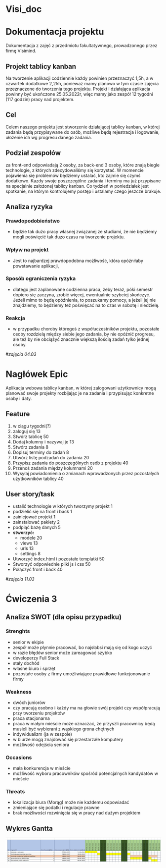 # Visi_doc
# Dokumentacja projektu
Dokumentacja z zajęć z przedmiotu fakultatywnego, prowadzonego przez firmę Visimind.

## Projekt tablicy kanban
Na tworzenie aplikacji codziennie każdy powinien przeznaczyć 1,5h, a w czwartek dodatkowe 2,25h, ponieważ mamy planowo w tym czasie zajęcia przeznaczone do tworzenia tego projektu. Projekt i działająca aplikacja powinny być ukończone 25.05.2022r, więc mamy jako zespół 12 tygodni (117 godzin) pracy nad projektem.

## Cel
Celem naszego projektu jest stworzenie działającej tablicy kanban, w której zadania będą przypisywane do osób, możliwe będą rejestracja i logowanie, ułożenie ich wg progresu danego zadania.

## Podział zespołów 
za front-end odpowiadają 2 osoby, za back-end 3 osoby, które znają biegle technologie, z których zdecydowaliśmy się korzystać.
W momencie pojawienia się problemów będziemy ustalać, kto zajmie się czymś dodatkowo. 
Kazdy swoje poszczególne zadania i terminy ma już przypisane na specjalnie założonej tablicy kanban.
Co tydzień w poniedziałek jest spotkanie, na którym kontrolujemy postęp i ustalamy czego jeszcze brakuje.

## Analiza ryzyka
### Prawdopodobieństwo
- będzie tak dużo pracy własnej związanej ze studiami, że nie będziemy mogli poświęcić tak dużo czasu na tworzenie projektu. 
### Wpływ na projekt
- Jest to najbardzej prawdopodobna możliwość, która opóźniłaby powstawanie aplikacji,
### Sposób ograniczenia ryzyka
- dlatego jest zaplanowane codzienna praca, żeby teraz, póki semestr dopiero się zaczyna, zrobić więcej, ewentualnie szybciej skończyć. Jeżeli mimo to będą opóźnienia, to poszukamy pomocy, a jeżeli jej nie znajdziemy, to będziemy też poświęcać na to czas w sobotę i niedzielę. 
### Reakcja
- w przypadku choroby któregoś z współuczestników projektu, pozostałe osoby rozdzielą między siebie jego zadania, by nie opóźnić progresu, ale też by nie obciążyć znacznie większą ilością zadań tylko jednej osoby. 



#*zajęcia 04.03*


# Nagłówek Epic 

Aplikacja webowa tablicy kanban, w której zalogowani użytkownicy mogą planować swoje projekty rozbijając je na zadania i przypisując konkretne osoby i daty.

## Feature

  1. w ciągu tygodni(?)
  2. zaloguj się 13
  3. Stwórz tablicę 50 
  4. Dodaj kolumny i nazywaj je 13
  5. Stwórz zadania 8
  6. Dopisuj terminy do zadań 8
  7. Utwórz listę podzadań do zadania 20
  8. Przypisz zadania do poszczególnych osób z projektu 40
  9. Przenoś zadania między kolumnami 20
  10. Wysyłaj powiadomienia o zmianach wprowadzonych przez pozostałych użytkowników tablicy 40
  

  
  
## User story/task 

 - ustalić technologie w których tworzymy projekt 1
 - podzielić się na front i back 1
 - zainicjować projekt 1
 - zainstalować pakiety 2
 - podpiąć bazę danych 5
  - **stworzyć:**
    - modele 20
    - views 13
    - urls 13
    - settings 8
 - Utworzyć index.html i pozostałe templatki 50
 - Stworzyć odpowiednie pliki js i css 50
 - Połączyć front i back 40
 

#*zajęcia 11.03*
# Ćwiczenia 3
## Analiza SWOT (dla opisu przypadku)

### Strenghts 
  - senior w ekipie
  - zespół może płynnie pracować, bo najsłabsi mają się od kogo uczyć
  - w razie błędów senior może zareagować szybko
  - developerzy Full Stack
  - stały dochód
  - własne biuro i sprzęt 
  - pozostałe osoby z firmy umożliwiające prawidłowe funkcjonowanie firmy

### Weakness
  - dwóch juniorów
  - czy pracują osobno i każdy ma na głowie swój projekt czy współpracują przy tworzeniu projektów
  - praca stacjonarna
  - praca w małym mieście może oznaczać, że przyszli pracownicy będą musieli być wybierani z wąskiego grona chętnych
  - indywidualizm (ja w zespole)
  - w biurze mogą znajdować się przestarzałe komputery
  - możliwość odejścia seniora
    
### Occasions
  - mała konkurencja w mieście
  - możliwość wyboru pracowników spośród potencjalnych kandydatów w mieście
   
### Threats
  - lokalizacja biura (Morąg) może nie każdemu odpowiadać
  - zmieniające się podatki i regulacje prawne
  - brak możliwości rozwinięcia się w pracy nad dużym projektem
  
  
## Wykres Gantta
![wykres Gantta](https://github.com/Maddallena/Visi_doc/blob/main/wykres_gantta.jpg)
